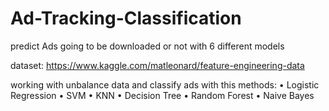 # Ad-Tracking-Classification
predict Ads going to be downloaded or not with 6 different models

dataset: https://www.kaggle.com/matleonard/feature-engineering-data

working with unbalance data and classify ads with this methods:
 • Logistic Regression
 • SVM
 • KNN
 • Decision Tree
 • Random Forest
 • Naive Bayes
 
